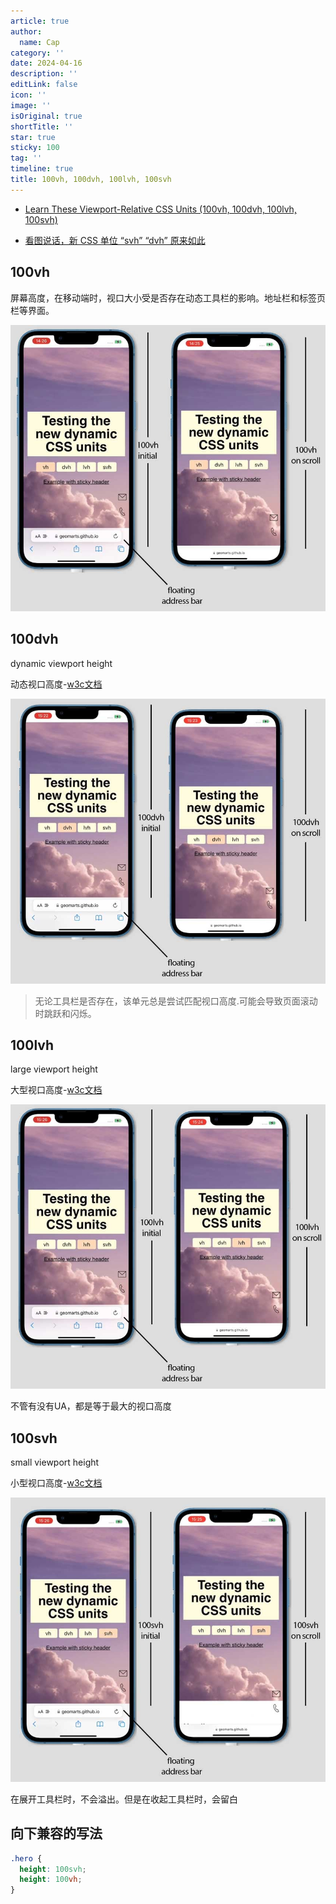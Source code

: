 ```yaml
---
article: true
author:
  name: Cap
category: ''
date: 2024-04-16
description: ''
editLink: false
icon: ''
image: ''
isOriginal: true
shortTitle: ''
star: true
sticky: 100
tag: ''
timeline: true
title: 100vh, 100dvh, 100lvh, 100svh
---
```



- [Learn These Viewport-Relative CSS Units (100vh, 100dvh, 100lvh, 100svh)](https://webdesign.tutsplus.com/learn-these-viewport-relative-css-units-100vh-100dvh-100lvh-100svh--cms-108537t)

- [看图说话，新 CSS 单位 “svh” “dvh” 原来如此](https://juejin.cn/post/7172332295058751496?searchId=2024041610280856F4151AFCFD08FCCE78)

## 100vh

屏幕高度，在移动端时，视口大小受是否存在动态工具栏的影响。地址栏和标签页栏等界面。

![alt text](image.png)

## 100dvh

dynamic viewport height

动态视口高度-[w3c文档](https://www.w3.org/TR/css-values-4/#dynamic-viewport-size)

![alt text](image-1.png)

> 无论工具栏是否存在，该单元总是尝试匹配视口高度.可能会导致页面滚动时跳跃和闪烁。

## 100lvh

large viewport height

大型视口高度-[w3c文档](https://www.w3.org/TR/css-values-4/#large-viewport-size)

![alt text](image-2.png)

不管有没有UA，都是等于最大的视口高度

## 100svh

small viewport height

小型视口高度-[w3c文档](https://www.w3.org/TR/css-values-4/#small-viewport-size)

![alt text](image-3.png)

在展开工具栏时，不会溢出。但是在收起工具栏时，会留白

## 向下兼容的写法

```css
.hero {
  height: 100svh;
  height: 100vh;
}
```
